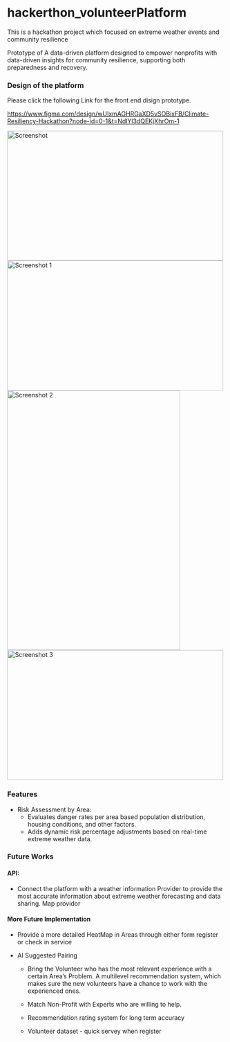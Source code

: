 # hackerthon_volunteerPlatform
This is a hackathon project which focused on extreme weather events and community resilience

Prototype of A data-driven platform designed to empower nonprofits with data-driven insights for community resilience, supporting both preparedness and recovery.

### Design of the platform

Please click the following Link for the front end disign prototype.

https://www.figma.com/design/wUIxmAGHRGaXD5vSOBixFB/Climate-Resiliency-Hackathon?node-id=0-1&t=NdlYl3dQEKjXhrOm-1

<img src="res/Screenshot 2024-10-30 at 11.10.25 AM.png" alt="Screenshot" width="500" height="300">
<img src="res/Screenshot 2024-10-30 at 11.10.44 AM.png" alt="Screenshot 1" width="500" height="300">
<img src="res/Screenshot 2024-10-30 at 11.10.54 AM.png" alt="Screenshot 2" width="400" height="600">
<img src="res/Screenshot 2024-10-30 at 11.11.02 AM.png" alt="Screenshot 3" width="500" height="300">


### Features
- Risk Assessment by Area:
  - Evaluates danger rates per area based population distribution, housing conditions, and other factors.
  - Adds dynamic risk percentage adjustments based on real-time extreme weather data.
 
### Future Works
#### API:
-   Connect the platform with a weather information Provider to provide the most accurate information about extreme weather forecasting and data sharing.
Map providor

#### More Future Implementation
 - Provide a more detailed HeatMap in Areas through either form register or check in service

- AI Suggested Pairing
    -   Bring the Volunteer who has the most relevant experience with a certain Area’s Problem.
    A multilevel recommendation system, which makes sure the new volunteers have a chance to work with the experienced ones.

    - Match Non-Profit with Experts who are willing to help. 
    - 	Recommendation rating system for long term accuracy
    - 	Volunteer dataset - quick servey when register

